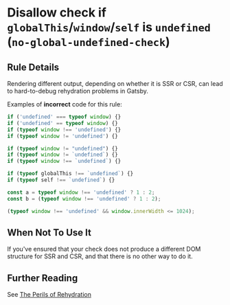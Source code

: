 # Disallow check if `globalThis`/`window`/`self` is `undefined` (`no-global-undefined-check`)

## Rule Details

Rendering different output, depending on whether it is SSR or CSR, can lead to hard-to-debug rehydration problems in Gatsby.

Examples of **incorrect** code for this rule:

```ts
if ('undefined' === typeof window) {}
if ('undefined' == typeof window) {}
if (typeof window !== 'undefined') {}
if (typeof window != 'undefined') {}

if (typeof window != "undefined") {}
if (typeof window != `undefined`) {}
if (typeof window !== `undefined`) {}

if (typeof globalThis !== `undefined`) {}
if (typeof self !== `undefined`) {}

const a = typeof window !== 'undefined' ? 1 : 2;
const b = (typeof window !== 'undefined' ? 1 : 2);

(typeof window !== 'undefined' && window.innerWidth <= 1024);
```

## When Not To Use It

If you've ensured that your check does not produce a different DOM structure for SSR and CSR, and that there is no other way to do it.

## Further Reading

See [The Perils of Rehydration](https://www.joshwcomeau.com/react/the-perils-of-rehydration/)
